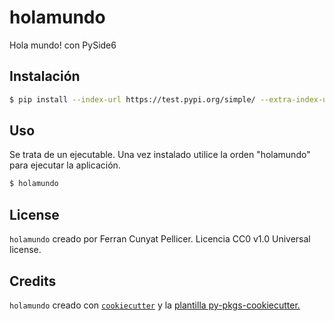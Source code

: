 # holamundo

Hola mundo! con PySide6

## Instalación

```bash
$ pip install --index-url https://test.pypi.org/simple/ --extra-index-url https://pypi.org/simple holamundo
```

## Uso

Se trata de un ejecutable. Una vez instalado utilice la orden "holamundo" para ejecutar la aplicación.

```bash
$ holamundo
```

## License

`holamundo` creado por Ferran Cunyat Pellicer. Licencia CC0 v1.0 Universal license.

## Credits

`holamundo` creado con [`cookiecutter`](https://cookiecutter.readthedocs.io/en/latest/) y la [plantilla py-pkgs-cookiecutter.](https://github.com/py-pkgs/py-pkgs-cookiecutter)
